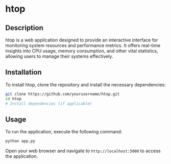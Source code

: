 # htop

## Description
htop is a web application designed to provide an interactive interface for monitoring system resources and performance metrics. It offers real-time insights into CPU usage, memory consumption, and other vital statistics, allowing users to manage their systems effectively.

## Installation
To install htop, clone the repository and install the necessary dependencies:

```bash
git clone https://github.com/yourusername/htop.git
cd htop
# Install dependencies (if applicable)
```

## Usage
To run the application, execute the following command:

```bash
python app.py
```

Open your web browser and navigate to `http://localhost:5000` to access the application.



